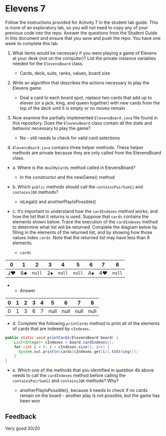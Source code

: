 # Elevens 7

Follow the instructions provided for Activity 7 in the student lab guide. This is more of an exploratory lab, so you will not need to copy any of your previous code into the repo. Answer the questions from the Student Guide in this document and ensure that you save and push the repo. You have one week to complete this lab.

1. What items would be necessary if you were playing a game of Elevens at your desk (not on the computer)? List the private instance variables needed for the `ElevensBoard` class.

    * Cards, deck, suits, ranks, values, board size

2. Write an algorithm that describes the actions necessary to play the Elevens game.

    * Deal a card to each board spot, replace two cards that add up to eleven (or a jack, king, and queen together) with new cards from the top of the deck until it is empty or no moves remain

3. Now examine the partially implemented `ElevensBoard.java` file found in this repository. Does the `ElevensBoard` class contain all the state and behavior necessary to play the game?

    * No - still needs to check for valid card selections

4. `ElevensBoard.java` contains three helper methods. These helper methods are private because they are only called from the ElevensBoard class.

  * a. Where is the `dealMyCards` method called in ElevensBoard?

      * In the constructor and the newGame() method

  * b. Which `public` methods should call the `containsPairSum11` and `containsJQK` methods?

      * isLegal() and anotherPlayIsPossible()

  * c. It’s important to understand how the `cardIndexes` method works, and how the list that it returns is used. Suppose that `cards` contains the elements shown below. Trace the execution of the `cardIndexes` method to determine what list will be returned. Complete the diagram below by filling in the elements of the returned list, and by showing how those values index `cards`. Note that the returned list may have less than 9 elements.

    * `cards`

| 0  | 1  |  2   | 3  |  4   |  5   | 6  | 7  |  8   |
|:--:|:--:|:----:|:--:|:----:|:----:|:--:|:--:|:----:|
| J♥ | 6♣ |`null`| 2♠ |`null`|`null`| A♠ | 4♥ |`null`|

   *  * Answer

| 0  | 1  | 2  | 3  | 4  | 5  | 6  | 7  | 8  |
|:--:|:--:|:--:|:--:|:--:|:--:|:--:|:--:|:--:|
| 0  | 1  | 3  | 6  | 7  |null|null|null|null|

  * d. Complete the following `printCards` method to print all of the elements of cards that are indexed by `cIndexes`.
```java
public static void printCards(ElevensBoard board) {
    List<Integer> cIndexes = board.cardIndexes();
    for (int i = 0; i > cIndexes.size(); i++) {
      System.out.println(cards[cIndexes.get(i)].toString());
    }
}
```

  * e. Which one of the methods that you identified in question 4b above needs to call the `cardIndexes` method before calling the `containsPairSum11` and `containsJQK` methods? Why?

      * anotherPlayIsPossible(), because it needs to check if no cards remain on the board - another play is not possible, but the game has been won

## Feedback
Very good
20/20
